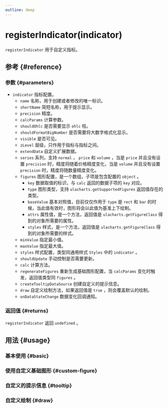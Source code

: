 ```yaml
---
outline: deep
---
```


# registerIndicator(indicator)
`registerIndicator` 用于自定义指标。

## 参考 {#reference}
<!--@include: @/@views/api/references/chart/registerIndicator.md-->

### 参数 {#parameters}
- `indicator` 指标配置。
  - `name` 名称，用于创建或者修改的唯一标识。
  - `shortName` 简短名称，用于提示显示。
  - `precision` 精度。
  - `calcParams` 计算参数。
  - `shouldOhlc` 是否需要显示 `ohlc` 柱。
  - `shouldFormatBigNumber` 是否需要将大数字格式化显示。
  - `visible` 是否可见。
  - `zLevel` 层级，只作用于指标与指标之间。
  - `extendData` 自定义扩展数据。
  - `series` 系列，支持 `normal` ， `price` 和 `volume` ，当是 `price` 并且没有设置 `precision` 时，精度将随着价格精度变化，当是 `volume` 并且没有设置 `precision` 时，精度将随数量精度变化。
  - `figures` 图形配置，是一个数组，子项是包含配置的 `object` 。
    - `key` 数据取值的标识，与 `calc` 返回的数据子项的 `key` 对应。
    - `type` 图形类型，支持 `ulacharts.getSupportedFigures` 返回值存在的类型。
    - `baseValue` 基本对照值，目前仅仅作用于 `type` 是 `rect` 和 `bar` 的时候，当此值有效时，图形将会以此值为基准上下绘制。
    - `attrs` 属性值，是一个方法，返回值是 `ulacharts.getFigureClass` 得到的对象所需要的属性。
    - `styles` 样式，是一个方法，返回值是 `ulacharts.getFigureClass` 得到的对象所需要的样式。
  - `minValue` 指定最小值。
  - `maxValue` 指定最大值。
  - `styles` 样式配置，类型同通用样式 `Styles` 中的 `indicator` 。
  - `shouldUpdate` 手动控制是否需要更新。
  - `calc` 计算方法。
  - `regenerateFigures` 重新生成基础图形配置，当 `calcParams` 变化时触发，返回值类型同 `figures` 。
  - `createTooltipDataSource` 创建自定义的提示信息。
  - `draw` 自定义绘制方法，如果返回值是 `true` ，则会覆盖默认的绘制。
  - `onDataStateChange` 数据变化回调通知。

### 返回值 {#returns}
`registerIndicator` 返回 `undefined` 。

## 用法 {#usage}
<script setup>
import CustomIndicatorBasic from '../../@views/api/samples/custom-indicator-basic/index.vue'
import CustomIndicatorCustomFigure from '../../@views/api/samples/custom-figure-custom-indicator/index.vue'
import CustomIndicatorTooltip from '../../@views/api/samples/custom-indicator-tooltip/index.vue'
import CustomIndicatorDraw from '../../@views/api/samples/custom-indicator-draw/index.vue'
</script>

### 基本使用 {#basic}
<CustomIndicatorBasic/>

### 使用自定义基础图形 {#custom-figure}
<CustomIndicatorCustomFigure/>

### 自定义的提示信息 {#tooltip}
<CustomIndicatorTooltip/>

### 自定义绘制 {#draw}
<CustomIndicatorDraw/>
